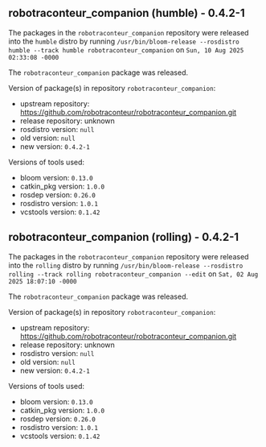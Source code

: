 ## robotraconteur_companion (humble) - 0.4.2-1

The packages in the `robotraconteur_companion` repository were released into the `humble` distro by running `/usr/bin/bloom-release --rosdistro humble --track humble robotraconteur_companion` on `Sun, 10 Aug 2025 02:33:08 -0000`

The `robotraconteur_companion` package was released.

Version of package(s) in repository `robotraconteur_companion`:

- upstream repository: https://github.com/robotraconteur/robotraconteur_companion.git
- release repository: unknown
- rosdistro version: `null`
- old version: `null`
- new version: `0.4.2-1`

Versions of tools used:

- bloom version: `0.13.0`
- catkin_pkg version: `1.0.0`
- rosdep version: `0.26.0`
- rosdistro version: `1.0.1`
- vcstools version: `0.1.42`


## robotraconteur_companion (rolling) - 0.4.2-1

The packages in the `robotraconteur_companion` repository were released into the `rolling` distro by running `/usr/bin/bloom-release --rosdistro rolling --track rolling robotraconteur_companion --edit` on `Sat, 02 Aug 2025 18:07:10 -0000`

The `robotraconteur_companion` package was released.

Version of package(s) in repository `robotraconteur_companion`:

- upstream repository: https://github.com/robotraconteur/robotraconteur_companion.git
- release repository: unknown
- rosdistro version: `null`
- old version: `null`
- new version: `0.4.2-1`

Versions of tools used:

- bloom version: `0.13.0`
- catkin_pkg version: `1.0.0`
- rosdep version: `0.26.0`
- rosdistro version: `1.0.1`
- vcstools version: `0.1.42`



